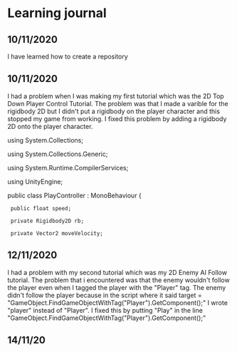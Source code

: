
# Learning journal

## 10/11/2020
I have learned how to create a repository

## 10/11/2020
I had a problem when I was making my first tutorial which was the 2D Top Down Player Control Tutorial. The problem was that I made a varible for the rigidbody 2D but I didn't put a rigidbody on the player character and this stopped my game from working. I fixed this problem by adding a rigidbody 2D onto the player  character.

using System.Collections;

using System.Collections.Generic;

using System.Runtime.CompilerServices;

using UnityEngine;

public class PlayController : MonoBehaviour {

     public float speed;

     private Rigidbody2D rb;

     private Vector2 moveVelocity;

## 12/11/2020
I had a problem with my second tutorial which was my 2D Enemy AI Follow tutorial. The problem that i encountered was that the enemy wouldn't follow the player even when I tagged the player with the "Player" tag. The enemy didn't follow the player because in the script where it said target = "GameObject.FindGameObjectWithTag("Player").GetComponent<Transform>();" I wrote "player" instead of "Player". I fixed this by putting "Play" in the line "GameObject.FindGameObjectWithTag("Player").GetComponent<Transform>();"

## 14/11/20
